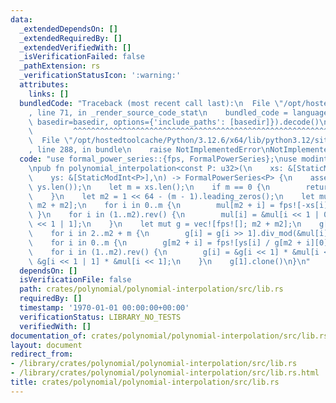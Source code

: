 ```yaml
---
data:
  _extendedDependsOn: []
  _extendedRequiredBy: []
  _extendedVerifiedWith: []
  _isVerificationFailed: false
  _pathExtension: rs
  _verificationStatusIcon: ':warning:'
  attributes:
    links: []
  bundledCode: "Traceback (most recent call last):\n  File \"/opt/hostedtoolcache/Python/3.12.6/x64/lib/python3.12/site-packages/onlinejudge_verify/documentation/build.py\"\
    , line 71, in _render_source_code_stat\n    bundled_code = language.bundle(stat.path,\
    \ basedir=basedir, options={'include_paths': [basedir]}).decode()\n          \
    \         ^^^^^^^^^^^^^^^^^^^^^^^^^^^^^^^^^^^^^^^^^^^^^^^^^^^^^^^^^^^^^^^^^^^^^^^^^^^^^^^^^\n\
    \  File \"/opt/hostedtoolcache/Python/3.12.6/x64/lib/python3.12/site-packages/onlinejudge_verify/languages/rust.py\"\
    , line 288, in bundle\n    raise NotImplementedError\nNotImplementedError\n"
  code: "use formal_power_series::{fps, FormalPowerSeries};\nuse modint::StaticModInt;\n\
    \npub fn polynomial_interpolation<const P: u32>(\n    xs: &[StaticModInt<P>],\n\
    \    ys: &[StaticModInt<P>],\n) -> FormalPowerSeries<P> {\n    assert_eq!(xs.len(),\
    \ ys.len());\n    let m = xs.len();\n    if m == 0 {\n        return fps![];\n\
    \    }\n    let m2 = 1 << 64 - (m - 1).leading_zeros();\n    let mut mul = vec![fps![1];\
    \ m2 + m2];\n    for i in 0..m {\n        mul[m2 + i] = fps![-xs[i], 1];\n   \
    \ }\n    for i in (1..m2).rev() {\n        mul[i] = &mul[i << 1 | 0] * &mul[i\
    \ << 1 | 1];\n    }\n    let mut g = vec![fps![]; m2 + m2];\n    g[1] = mul[1].differential().div_mod(&mul[1]).1;\n\
    \    for i in 2..m2 + m {\n        g[i] = g[i >> 1].div_mod(&mul[i]).1;\n    }\n\
    \    for i in 0..m {\n        g[m2 + i] = fps![ys[i] / g[m2 + i][0]];\n    }\n\
    \    for i in (1..m2).rev() {\n        g[i] = &g[i << 1] * &mul[i << 1 | 1] +\
    \ &g[i << 1 | 1] * &mul[i << 1];\n    }\n    g[1].clone()\n}\n"
  dependsOn: []
  isVerificationFile: false
  path: crates/polynomial/polynomial-interpolation/src/lib.rs
  requiredBy: []
  timestamp: '1970-01-01 00:00:00+00:00'
  verificationStatus: LIBRARY_NO_TESTS
  verifiedWith: []
documentation_of: crates/polynomial/polynomial-interpolation/src/lib.rs
layout: document
redirect_from:
- /library/crates/polynomial/polynomial-interpolation/src/lib.rs
- /library/crates/polynomial/polynomial-interpolation/src/lib.rs.html
title: crates/polynomial/polynomial-interpolation/src/lib.rs
---
```

